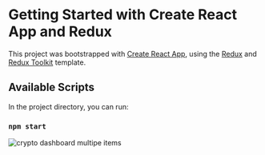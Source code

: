 # Getting Started with Create React App and Redux

This project was bootstrapped with [Create React App](https://github.com/facebook/create-react-app), using the [Redux](https://redux.js.org/) and [Redux Toolkit](https://redux-toolkit.js.org/) template.

## Available Scripts

In the project directory, you can run:

### `npm start`


![crypto dashboard multipe items](https://res.cloudinary.com/db0j6u92o/image/upload/v1658395476/cld-sample-4.jpg)
